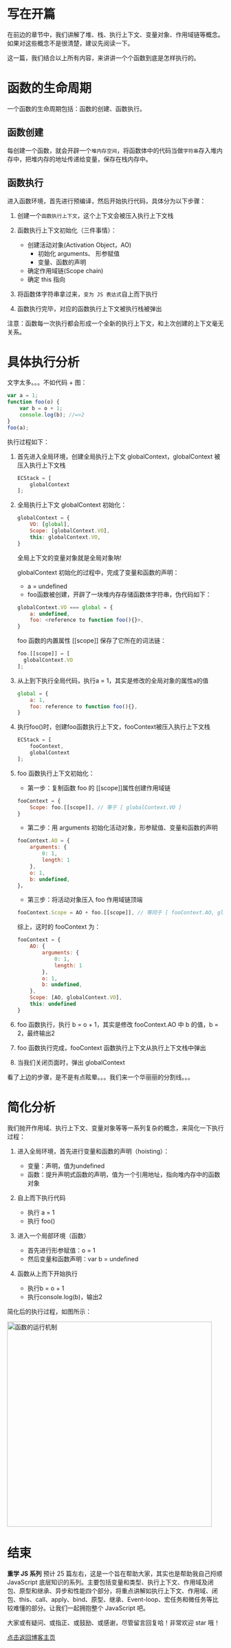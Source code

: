 # 写在开篇
在前边的章节中，我们讲解了堆、栈、执行上下文、变量对象、作用域链等概念。如果对这些概念不是很清楚，建议先阅读一下。

这一篇，我们结合以上所有内容，来讲讲一个个函数到底是怎样执行的。


# 函数的生命周期
一个函数的生命周期包括：函数的创建、函数执行。

## 函数创建
每创建一个函数，就会开辟一个`堆内存空间`，将函数体中的代码当做`字符串`存入堆内存中，把堆内存的地址传递给变量，保存在栈内存中。

## 函数执行
进入函数环境，首先进行预编译，然后开始执行代码，具体分为以下步骤：

1. 创建一个`函数执行上下文`，这个上下文会被压入执行上下文栈

2. 函数执行上下文初始化（三件事情）：
    - 创建活动对象(Activation Object，AO)
        + 初始化 arguments、 形参赋值
        + 变量、函数的声明
    - 确定作用域链(Scope chain)
    - 确定 this 指向

3. 将函数体字符串拿过来，`变为 JS 表达式`自上而下执行
4. 函数执行完毕，对应的函数执行上下文被执行栈被弹出

注意：函数每一次执行都会形成一个全新的执行上下文，和上次创建的上下文毫无关系。



# 具体执行分析
文字太多。。。不如代码 + 图：
```js
var a = 1;
function foo(o) {  
    var b = o + 1;
    console.log(b); //=>2
}
foo(a);
```
执行过程如下：
1. 首先进入全局环境，创建全局执行上下文 globalContext，globalContext 被压入执行上下文栈
    ```js
    ECStack = [
        globalContext
    ];
    ```

2. 全局执行上下文 globalContext 初始化：
    ```js
    globalContext = {
        VO: [global],
        Scope: [globalContext.VO],
        this: globalContext.VO,
    }
    ```
    全局上下文的变量对象就是全局对象呐!

    globalContext 初始化的过程中，完成了变量和函数的声明：
    - a = undefined
    - foo函数被创建，开辟了一块堆内存存储函数体字符串，伪代码如下：
    ```js
    globalContext.VO === global = {
        a: undefined,
        foo: <reference to function foo(){}>,
    }
    ```
    foo 函数的内置属性 [[scope]] 保存了它所在的词法链：
    ```js
    foo.[[scope]] = [
      globalContext.VO
    ];
    ```

3. 从上到下执行全局代码，执行a = 1，其实是修改的全局对象的属性a的值
    ```js
    global = {
        a: 1,
        foo: reference to function foo(){},
    }
    ```
4. 执行foo()时，创建foo函数执行上下文，fooContext被压入执行上下文栈
    ```js
    ECStack = [
        fooContext,
        globalContext
    ];
    ```
5. foo 函数执行上下文初始化：
    - 第一步：复制函数 foo 的 [[scope]]属性创建作用域链
    ```js
    fooContext = {
        Scope: foo.[[scope]], // 等于 [ globalContext.VO ]
    }

    ```
    - 第二步：用 arguments 初始化活动对象，形参赋值、变量和函数的声明
    ```js
    fooContext.AO = {
        arguments: {
            0: 1,
            length: 1
        },
        o: 1,
        b: undefined,
    }，
    ```
    - 第三步：将活动对象压入 foo 作用域链顶端
    ```js
    fooContext.Scope = AO + foo.[[scope]], // 等同于 [ fooContext.AO, globalContext.VO ]
    ```

    综上，这时的 fooContext 为：
    ```js
    fooContext = {
        AO: {
            arguments: {
                0: 1,
                length: 1
            },
            o: 1,
            b: undefined,
        },
        Scope: [AO, globalContext.VO],
        this: undefined
    }
    ```
7. foo 函数执行，执行 b = o + 1，其实是修改 fooContext.AO 中 b 的值，b = 2，最终输出2
8. foo 函数执行完成，fooContext 函数执行上下文从执行上下文栈中弹出
9. 当我们关闭页面时，弹出 globalContext



看了上边的步骤，是不是有点眩晕。。。我们来一个华丽丽的分割线。。。


# 简化分析

我们抛开作用域、执行上下文、变量对象等等一系列复杂的概念，来简化一下执行过程：

1. 进入全局环境，首先进行变量和函数的声明（hoisting）：
    - 变量：声明，值为undefined
    - 函数：提升声明式函数的声明，值为一个引用地址，指向堆内存中的函数对象

2. 自上而下执行代码
    - 执行 a = 1
    - 执行 foo()

3. 进入一个局部环境（函数）
    - 首先进行形参赋值：o = 1
    - 然后变量和函数声明：var b = undefined

4. 函数从上而下开始执行
    - 执行b = o + 1
    - 执行console.log(b)，输出2

简化后的执行过程，如图所示：

<img width="476" alt="函数的运行机制" src="https://user-images.githubusercontent.com/22387652/58477712-cf001280-8186-11e9-941d-41f78a30b696.png">


# 结束
**重学 JS 系列** 预计 25 篇左右，这是一个旨在帮助大家，其实也是帮助我自己捋顺 JavaScript 底层知识的系列。主要包括变量和类型、执行上下文、作用域及闭包、原型和继承、异步和性能四个部分，将重点讲解如执行上下文、作用域、闭包、this、call、apply、bind、原型、继承、Event-loop、宏任务和微任务等比较难懂的部分。让我们一起拥抱整个 JavaScript 吧。

大家或有疑问、或指正、或鼓励、或感谢，尽管留言回复哈！非常欢迎 star 哦！

[点击返回博客主页](https://github.com/cxh0224/blog)
